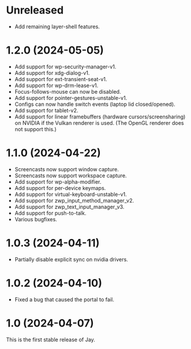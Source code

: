 # Unreleased

- Add remaining layer-shell features.

# 1.2.0 (2024-05-05)

- Add support for wp-security-manager-v1.
- Add support for xdg-dialog-v1.
- Add support for ext-transient-seat-v1.
- Add support for wp-drm-lease-v1.
- Focus-follows-mouse can now be disabled.
- Add support for pointer-gestures-unstable-v1.
- Configs can now handle switch events (laptop lid closed/opened).
- Add support for tablet-v2.
- Add support for linear framebuffers (hardware cursors/screensharing) on NVIDIA if the Vulkan renderer is used. (The OpenGL renderer does not support this.)

# 1.1.0 (2024-04-22)

- Screencasts now support window capture.
- Screencasts now support workspace capture.
- Add support for wp-alpha-modifier.
- Add support for per-device keymaps.
- Add support for virtual-keyboard-unstable-v1.
- Add support for zwp_input_method_manager_v2.
- Add support for zwp_text_input_manager_v3.
- Add support for push-to-talk.
- Various bugfixes.

# 1.0.3 (2024-04-11)

- Partially disable explicit sync on nvidia drivers.

# 1.0.2 (2024-04-10)

- Fixed a bug that caused the portal to fail.

# 1.0 (2024-04-07)

This is the first stable release of Jay.
